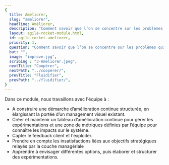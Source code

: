 ```yaml
---
{
  title: Améliorer,
  slug: "ameliorer",
  headline: Améliorer,
  description: "Comment savoir que l’on se concentre sur les problèmes qui nous impactent le plus ? Quelle démarche utiliser pour alléger ou résoudre les problèmes ?",
  layout: agile-rocket-module.html,
  id: agile-rocket-ameliorer,
  priority: 1,
  question: "Comment savoir que l’on se concentre sur les problèmes qui nous impactent le plus ? Quelle démarche utiliser pour alléger ou résoudre les problèmes ?",
  but: "",
  image: "improve.jpg",
  scribing : "3-Ameliorer.jpeg",
  nextTitle: "Coopérer",
  nextPath: "../cooperer/",
  prevTitle: "Fluidifier",
  prevPath: "../fluidifier/",
}
---
```

Dans ce module, nous travaillons avec l'équipe à :

* A construire une démarche d’amélioration continue structurée, en élargissant la portée d’un management visuel existant.
* Créer et maintenir un tableau d’amélioration continue pour gérer les expérimentations et une zone de métriques définies par l’équipe pour connaître les impacts sur le système.
* Capter le feedback client et l'exploiter.
* Prendre en compte les insatisfactions liées aux objectifs stratégiques relayés par la couche managériale
* Apprendre à envisager différentes options, puis élaborer et structurer des expérimentations.

